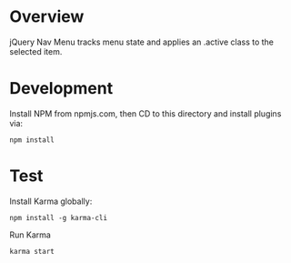 # Overview
jQuery Nav Menu tracks menu state and applies an .active class to the selected item.

# Development

Install NPM from npmjs.com, then CD to this directory and install plugins via:

    npm install

# Test

Install Karma globally:

    npm install -g karma-cli

Run Karma

    karma start